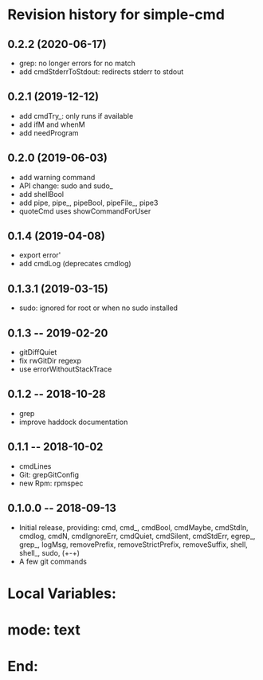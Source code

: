 # Revision history for simple-cmd

## 0.2.2 (2020-06-17)
- grep: no longer errors for no match
- add cmdStderrToStdout: redirects stderr to stdout

## 0.2.1 (2019-12-12)
- add cmdTry_: only runs if available
- add ifM and whenM
- add needProgram

## 0.2.0 (2019-06-03)
- add warning command
- API change: sudo and sudo_
- add shellBool
- add pipe, pipe_, pipeBool, pipeFile_, pipe3
- quoteCmd uses showCommandForUser

## 0.1.4 (2019-04-08)
- export error'
- add cmdLog (deprecates cmdlog)

## 0.1.3.1 (2019-03-15)
- sudo: ignored for root or when no sudo installed

## 0.1.3 -- 2019-02-20
- gitDiffQuiet
- fix rwGitDir regexp
- use errorWithoutStackTrace

## 0.1.2 -- 2018-10-28
- grep
- improve haddock documentation

## 0.1.1 -- 2018-10-02
- cmdLines
- Git: grepGitConfig
- new Rpm: rpmspec

## 0.1.0.0  -- 2018-09-13

- Initial release, providing:
  cmd, cmd_, cmdBool, cmdMaybe, cmdStdIn, cmdlog, cmdN,
  cmdIgnoreErr, cmdQuiet, cmdSilent, cmdStdErr,
  egrep_, grep_, logMsg,
  removePrefix, removeStrictPrefix, removeSuffix,
  shell, shell_, sudo, (+-+)
- A few git commands

# Local Variables:
# mode: text
# End:
